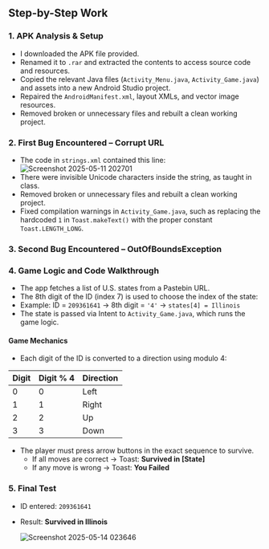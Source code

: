 ## Step-by-Step Work

### 1. APK Analysis & Setup
  * I downloaded the APK file provided.
  * Renamed it to `.rar` and extracted the contents to access source code and resources.
  * Copied the relevant Java files (`Activity_Menu.java`, `Activity_Game.java`) and assets into a new Android Studio project.
  * Repaired the `AndroidManifest.xml`, layout XMLs, and vector image resources.
  * Removed broken or unnecessary files and rebuilt a clean working project.

### 2. First Bug Encountered – Corrupt URL
   * The code in `strings.xml` contained this line:  
    ![Screenshot 2025-05-11 202701](https://github.com/user-attachments/assets/96230ca9-adf2-434d-8ef1-7ff06e4de3f9)
   * There were invisible Unicode characters inside the string, as taught in class.
   * Removed broken or unnecessary files and rebuilt a clean working project.  
   * Fixed compilation warnings in `Activity_Game.java`, such as replacing the hardcoded `1` in `Toast.makeText()` with the proper constant `Toast.LENGTH_LONG`.



### 3. Second Bug Encountered – OutOfBoundsException

### 4. Game Logic and Code Walkthrough

  * The app fetches a list of U.S. states from a Pastebin URL.
  * The 8th digit of the ID (index 7) is used to choose the index of the state:
  * Example: ID = `209361641` → 8th digit = `'4'` → `states[4] = Illinois`
  * The state is passed via Intent to `Activity_Game.java`, which runs the game logic.

#### Game Mechanics
  * Each digit of the ID is converted to a direction using modulo 4:

| Digit | Digit % 4 | Direction |
|-------|------------|-----------|
| 0     | 0          | Left      |
| 1     | 1          | Right     |
| 2     | 2          | Up        |
| 3     | 3          | Down      |

  * The player must press arrow buttons in the exact sequence to survive.
    * If all moves are correct → Toast: **Survived in [State]**
    * If any move is wrong → Toast: **You Failed**

### 5. Final Test
* ID entered: `209361641`
* Result: **Survived in Illinois**


   ![Screenshot 2025-05-14 023646](https://github.com/user-attachments/assets/494af995-d0f1-411e-ae7c-2cb5e4e55f82)




